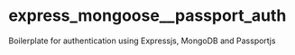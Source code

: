 # express_mongoose__passport_auth
Boilerplate for authentication using Expressjs, MongoDB and Passportjs
